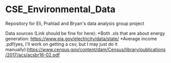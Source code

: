 # CSE_Environmental_Data
Repository for Eli, Prahlad and Bryan's data analysis group project

Data sources (Link should be fine for here):
  *Both .xls that are about energy generation: https://www.eia.gov/electricity/data/state/
  *Average income .pdf(yes, I'll work on getting a csv, but I may just do it manually):https://www.census.gov/content/dam/Census/library/publications/2017/acs/acsbr16-02.pdf